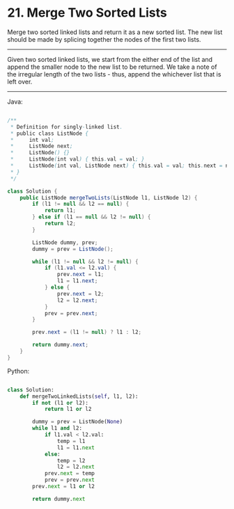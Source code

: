 # 21. Merge Two Sorted Lists

Merge two sorted linked lists and return it as a new sorted list. The new list
should be made by splicing together the nodes of the first two lists.

---

Given two sorted linked lists, we start from the either end of the list and
append the smaller node to the new list to be returned. We take a note of the
irregular length of the two lists - thus, append the whichever list that is
left over.

---

Java:

```java

/**
 * Definition for singly-linked list.
 * public class ListNode {
 *     int val;
 *     ListNode next;
 *     ListNode() {}
 *     ListNode(int val) { this.val = val; }
 *     ListNode(int val, ListNode next) { this.val = val; this.next = next; }
 * }
 */

class Solution {
    public ListNode mergeTwoLists(ListNode l1, ListNode l2) {
        if (l1 != null && l2 == null) {
            return l1;
        } else if (l1 == null && l2 != null) {
            return l2;
        }

        ListNode dummy, prev;
        dummy = prev = ListNode();

        while (l1 != null && l2 != null) {
            if (l1.val <= l2.val) {
                prev.next = l1;
                l1 = l1.next;
            } else {
                prev.next = l2;
                l2 = l2.next;
            }
            prev = prev.next;
        }

        prev.next = (l1 != null) ? l1 : l2;

        return dummy.next;
    }
}

 ```

Python:

```python

class Solution:
    def mergeTwoLinkedLists(self, l1, l2):
        if not (l1 or l2):
            return l1 or l2

        dummy = prev = ListNode(None)
        while l1 and l2:
            if l1.val < l2.val:
                temp = l1
                l1 = l1.next
            else:
                temp = l2
                l2 = l2.next
            prev.next = temp
            prev = prev.next
        prev.next = l1 or l2

        return dummy.next
```
